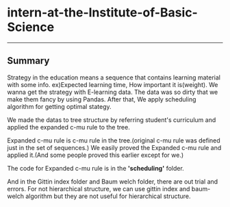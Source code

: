 # intern-at-the-Institute-of-Basic-Science

------
## Summary

Strategy in the education means a sequence that contains learning material with some info. ex)Expected learning time, How important it is(weight).
We wanna get the strategy with E-learning data.
The data was so dirty that we make them fancy by using Pandas.
After that, We apply scheduling algorithm for getting optimal stategy.

We made the datas to tree structure by referring student's curriculum and applied the expanded c-mu rule to the tree.

Expanded c-mu rule is c-mu rule in the tree.(original c-mu rule was defined just in the set of sequences.)
We easily proved the Expanded c-mu rule and applied it.(And some people proved this earlier except for we.)

The code for Expanded c-mu rule is in the **'scheduling'** folder.

And in the Gittin index folder and Baum welch folder, there are out trial and errors.
For not hierarchical structure, we can use gittin index and baum-welch algorithm but they are not useful for hierarchical structure.
